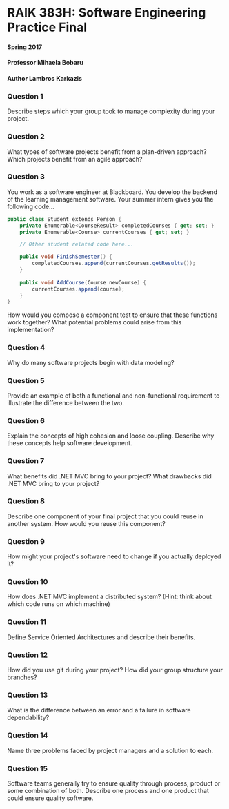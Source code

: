 # RAIK 383H: Software Engineering Practice Final
#### Spring 2017
#### Professor Mihaela Bobaru
#### Author Lambros Karkazis

### Question 1
Describe steps which your group took to manage complexity during your project.

### Question 2
What types of software projects benefit from a plan-driven approach? Which projects benefit from an agile approach?

### Question 3
You work as a software engineer at Blackboard. You develop the backend of the learning management software. Your summer intern gives you the following code...

```C#
public class Student extends Person {
	private Enumerable<CourseResult> completedCourses { get; set; }
	private Enumerable<Course> currentCourses { get; set; }

	// Other student related code here...

	public void FinishSemester() {
		completedCourses.append(currentCourses.getResults());
	}
	
	public void AddCourse(Course newCourse) {
		currentCourses.append(course);
	}
}
```

How would you compose a component test to ensure that these functions work together? What potential problems could arise from this implementation?

### Question 4
Why do many software projects begin with data modeling?

### Question 5
Provide an example of both a functional and non-functional requirement to illustrate the difference between the two.

### Question 6
Explain the concepts of high cohesion and loose coupling. Describe why these concepts help software development.

### Question 7
What benefits did .NET MVC bring to your project? What drawbacks did .NET MVC bring to your project?

### Question 8
Describe one component of your final project that you could reuse in another system. How would you reuse this component? 

### Question 9
How might your project's software need to change if you actually deployed it?

### Question 10
How does .NET MVC implement a distributed system? (Hint: think about which code runs on which machine)

### Question 11
Define Service Oriented Architectures and describe their benefits.

### Question 12
How did you use git during your project? How did your group structure your branches?

### Question 13
What is the difference between an error and a failure in software dependability?

### Question 14
Name three problems faced by project managers and a solution to each.

### Question 15
Software teams generally try to ensure quality through process, product or some combination of both. Describe one process and one product that could ensure quality software. 
